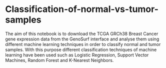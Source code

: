 # Classification-of-normal-vs-tumor-samples


The aim of this notebook is to download the TCGA GRCh38 Breast Cancer gene expression data from the GenoSurf interface and analyse them using different machine learning techniques in order to classify normal and tumor samples.
With this purpose different classification techniques of machine learning have been used such as Logistic Regression, Support Vector Machines, Random Forest and K-Nearest Neighbors.
